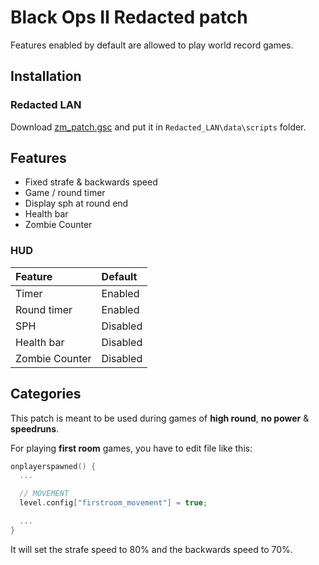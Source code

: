 # **Black Ops II Redacted patch**

Features enabled by default are allowed to play world record games.

## **Installation**

### Redacted LAN

Download [zm_patch.gsc](https://github.com/SamRemix/scripts/blob/master/zm_patch.gsc) and put it in `Redacted_LAN\data\scripts` folder.

## **Features**

- Fixed strafe & backwards speed
- Game / round timer
- Display sph at round end
- Health bar
- Zombie Counter

### HUD

| Feature        | Default  |
| :------------- | :------- |
| Timer          | Enabled  |
| Round timer    | Enabled  |
| SPH            | Disabled |
| Health bar     | Disabled |
| Zombie Counter | Disabled |

## **Categories**

This patch is meant to be used during games of **high round**, **no power** & **speedruns**.

For playing **first room** games, you have to edit file like this:

```cpp
onplayerspawned() {
  ...

  // MOVEMENT
  level.config["firstroom_movement"] = true;

  ...
}
```

It will set the strafe speed to 80% and the backwards speed to 70%.